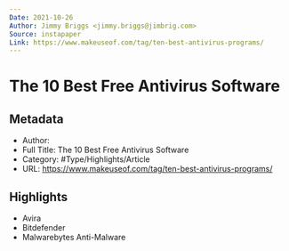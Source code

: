 ```yaml
---
Date: 2021-10-26
Author: Jimmy Briggs <jimmy.briggs@jimbrig.com>
Source: instapaper
Link: https://www.makeuseof.com/tag/ten-best-antivirus-programs/
---
```

# The 10 Best Free Antivirus Software

## Metadata
- Author: 
- Full Title: The 10 Best Free Antivirus Software
- Category: #Type/Highlights/Article
- URL: https://www.makeuseof.com/tag/ten-best-antivirus-programs/

## Highlights
- Avira
- Bitdefender
- Malwarebytes Anti-Malware
